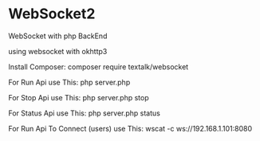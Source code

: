 # WebSocket2
WebSocket with php BackEnd

using websocket with okhttp3

Install Composer:
composer require textalk/websocket

For Run Api use This:
php server.php

For Stop Api use This:
php server.php stop

For Status Api use This:
php server.php status

For Run Api To Connect (users) use This:
wscat -c ws://192.168.1.101:8080
